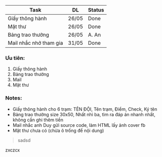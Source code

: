 
| Task                   | DL    | Status |
| ---------------------- | ----- | ------ |
| Giấy thông hành<br>    | 26/05 | Done   |
| Mật thư                | 26/05 | Done   |
| Bảng trao thưởng       | 26/05 | A. An  |
| Mail nhắc nhở tham gia | 31/05 | Done   |

### Ưu tiên:
1. Giấy thông hành
2. Bảng trao thưởng
3. Mail
4. Mật thư 


### Notes:
- Giấy thông hành cho 6 trạm: TÊN ĐỘI, Tên trạm, Điểm, Check, Ký tên
- Bảng trao thưởng size 30x50, Nhất nhì ba, tìm ra đáp án nhanh nhất, không cần ghi thêm tiền
- Mail nhắc anh Duy gửi source code, làm HTML lấy ảnh cover fb
- Mật thư chưa có (chừa ô trống để nội dung)

> sadsd

zxczcx


